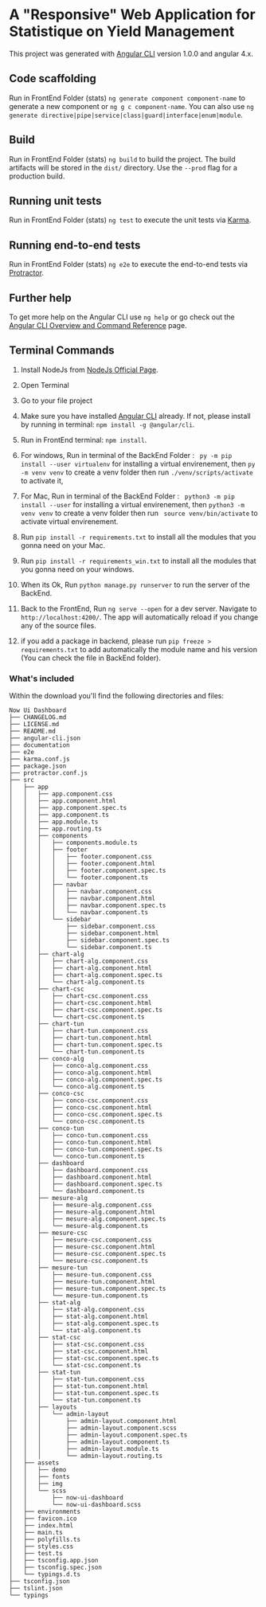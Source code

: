 # A "Responsive" Web Application for Statistique on Yield Management

This project was generated with [Angular CLI](https://github.com/angular/angular-cli) version 1.0.0 and angular 4.x.

## Code scaffolding

Run in FrontEnd Folder (stats) `ng generate component component-name` to generate a new component or `ng g c component-name`. You can also use `ng generate directive|pipe|service|class|guard|interface|enum|module`.

## Build

Run in FrontEnd Folder (stats) `ng build` to build the project. The build artifacts will be stored in the `dist/` directory. Use the `--prod` flag for a production build.

## Running unit tests

Run in FrontEnd Folder (stats) `ng test` to execute the unit tests via [Karma](https://karma-runner.github.io).

## Running end-to-end tests

Run in FrontEnd Folder (stats) `ng e2e` to execute the end-to-end tests via [Protractor](http://www.protractortest.org/).

## Further help

To get more help on the Angular CLI use `ng help` or go check out the [Angular CLI Overview and Command Reference](https://angular.io/cli) page.


## Terminal Commands

1. Install NodeJs from [NodeJs Official Page](https://nodejs.org/en).
2. Open Terminal
3. Go to your file project
4. Make sure you have installed [Angular CLI](https://github.com/angular/angular-cli) already. If not, please install by running in terminal: ```npm install -g @angular/cli```.
5. Run in FrontEnd terminal: ```npm install```.
6. For windows, Run in terminal of the BackEnd Folder : ``` py -m pip install --user virtualenv``` for installing a virtual envirenement, then ```py -m venv venv``` to create a venv folder then run ```./venv/scripts/activate``` to activate it,
7. For Mac, Run in terminal of the BackEnd Folder : ``` python3 -m pip install --user``` for installing a virtual envirenement, then ```python3 -m venv venv``` to create a venv folder then run ``` source venv/bin/activate``` to activate virtual envirenement.
8. Run ```pip install -r requirements.txt``` to install all the modules that you gonna need on your Mac.
9. Run ```pip install -r requirements_win.txt``` to install all the modules that you gonna need on your windows.
10. When its Ok, Run ```python manage.py runserver``` to run the server of the BackEnd.
11. Back to the FrontEnd, Run `ng serve --open` for a dev server. Navigate to `http://localhost:4200/`. The app will automatically reload if you change any of the source files.

12. if you add a package in backend, please run ```pip freeze > requirements.txt``` to add automatically the module name and his version (You can check the file in BackEnd folder). 

### What's included

Within the download you'll find the following directories and files:

```
Now Ui Dashboard
├── CHANGELOG.md
├── LICENSE.md
├── README.md
├── angular-cli.json
├── documentation
├── e2e
├── karma.conf.js
├── package.json
├── protractor.conf.js
├── src
│   ├── app
│   │   ├── app.component.css
│   │   ├── app.component.html
│   │   ├── app.component.spec.ts
│   │   ├── app.component.ts
│   │   ├── app.module.ts
│   │   ├── app.routing.ts
│   │   ├── components
│   │   │   ├── components.module.ts
│   │   │   ├── footer
│   │   │   │   ├── footer.component.css
│   │   │   │   ├── footer.component.html
│   │   │   │   ├── footer.component.spec.ts
│   │   │   │   └── footer.component.ts
│   │   │   ├── navbar
│   │   │   │   ├── navbar.component.css
│   │   │   │   ├── navbar.component.html
│   │   │   │   ├── navbar.component.spec.ts
│   │   │   │   └── navbar.component.ts
│   │   │   └── sidebar
│   │   │       ├── sidebar.component.css
│   │   │       ├── sidebar.component.html
│   │   │       ├── sidebar.component.spec.ts
│   │   │       └── sidebar.component.ts
│   │   ├── chart-alg
│   │   │   ├── chart-alg.component.css
│   │   │   ├── chart-alg.component.html
│   │   │   ├── chart-alg.component.spec.ts
│   │   │   └── chart-alg.component.ts
│   │   ├── chart-csc
│   │   │   ├── chart-csc.component.css
│   │   │   ├── chart-csc.component.html
│   │   │   ├── chart-csc.component.spec.ts
│   │   │   └── chart-csc.component.ts
│   │   ├── chart-tun
│   │   │   ├── chart-tun.component.css
│   │   │   ├── chart-tun.component.html
│   │   │   ├── chart-tun.component.spec.ts
│   │   │   └── chart-tun.component.ts
│   │   ├── conco-alg
│   │   │   ├── conco-alg.component.css
│   │   │   ├── conco-alg.component.html
│   │   │   ├── conco-alg.component.spec.ts
│   │   │   └── conco-alg.component.ts
│   │   ├── conco-csc
│   │   │   ├── conco-csc.component.css
│   │   │   ├── conco-csc.component.html
│   │   │   ├── conco-csc.component.spec.ts
│   │   │   └── conco-csc.component.ts
│   │   ├── conco-tun
│   │   │   ├── conco-tun.component.css
│   │   │   ├── conco-tun.component.html
│   │   │   ├── conco-tun.component.spec.ts
│   │   │   └── conco-tun.component.ts
│   │   ├── dashboard
│   │   │   ├── dashboard.component.css
│   │   │   ├── dashboard.component.html
│   │   │   ├── dashboard.component.spec.ts
│   │   │   └── dashboard.component.ts
│   │   ├── mesure-alg
│   │   │   ├── mesure-alg.component.css
│   │   │   ├── mesure-alg.component.html
│   │   │   ├── mesure-alg.component.spec.ts
│   │   │   └── mesure-alg.component.ts
│   │   ├── mesure-csc
│   │   │   ├── mesure-csc.component.css
│   │   │   ├── mesure-csc.component.html
│   │   │   ├── mesure-csc.component.spec.ts
│   │   │   └── mesure-csc.component.ts
│   │   ├── mesure-tun
│   │   │   ├── mesure-tun.component.css
│   │   │   ├── mesure-tun.component.html
│   │   │   ├── mesure-tun.component.spec.ts
│   │   │   └── mesure-tun.component.ts
│   │   ├── stat-alg
│   │   │   ├── stat-alg.component.css
│   │   │   ├── stat-alg.component.html
│   │   │   ├── stat-alg.component.spec.ts
│   │   │   └── stat-alg.component.ts
│   │   ├── stat-csc
│   │   │   ├── stat-csc.component.css
│   │   │   ├── stat-csc.component.html
│   │   │   ├── stat-csc.component.spec.ts
│   │   │   └── stat-csc.component.ts
│   │   ├── stat-tun
│   │   │   ├── stat-tun.component.css
│   │   │   ├── stat-tun.component.html
│   │   │   ├── stat-tun.component.spec.ts
│   │   │   └── stat-tun.component.ts
│   │   ├── layouts
│   │   │   └── admin-layout
│   │   │       ├── admin-layout.component.html
│   │   │       ├── admin-layout.component.scss
│   │   │       ├── admin-layout.component.spec.ts
│   │   │       ├── admin-layout.component.ts
│   │   │       ├── admin-layout.module.ts
│   │   │       └── admin-layout.routing.ts
│   ├── assets
│   │   ├── demo
│   │   ├── fonts
│   │   ├── img
│   │   └── scss
│   │       ├── now-ui-dashboard
│   │       └── now-ui-dashboard.scss
│   ├── environments
│   ├── favicon.ico
│   ├── index.html
│   ├── main.ts
│   ├── polyfills.ts
│   ├── styles.css
│   ├── test.ts
│   ├── tsconfig.app.json
│   ├── tsconfig.spec.json
│   └── typings.d.ts
├── tsconfig.json
├── tslint.json
└── typings
```
